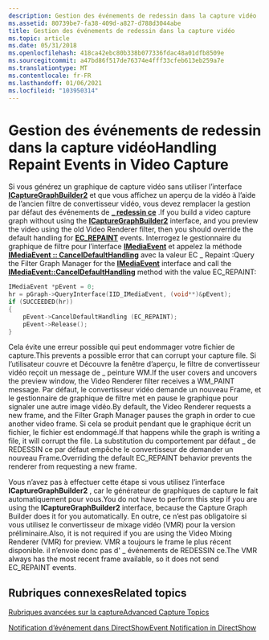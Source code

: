 ```yaml
---
description: Gestion des événements de redessin dans la capture vidéo
ms.assetid: 80739be7-fa38-409d-a827-d788d3044abe
title: Gestion des événements de redessin dans la capture vidéo
ms.topic: article
ms.date: 05/31/2018
ms.openlocfilehash: 418ca42ebc80b338b077336fdac48a01dfb8509e
ms.sourcegitcommit: a47bd86f517de76374e4fff33cfeb613eb259a7e
ms.translationtype: MT
ms.contentlocale: fr-FR
ms.lasthandoff: 01/06/2021
ms.locfileid: "103950314"
---
```

# <a name="handling-repaint-events-in-video-capture"></a><span data-ttu-id="b49b6-103">Gestion des événements de redessin dans la capture vidéo</span><span class="sxs-lookup"><span data-stu-id="b49b6-103">Handling Repaint Events in Video Capture</span></span>

<span data-ttu-id="b49b6-104">Si vous générez un graphique de capture vidéo sans utiliser l’interface [**ICaptureGraphBuilder2**](/windows/desktop/api/Strmif/nn-strmif-icapturegraphbuilder2) et que vous affichez un aperçu de la vidéo à l’aide de l’ancien filtre de convertisseur vidéo, vous devez remplacer la gestion par défaut des événements de [**\_ redessin ce**](ec-repaint.md) .</span><span class="sxs-lookup"><span data-stu-id="b49b6-104">If you build a video capture graph without using the [**ICaptureGraphBuilder2**](/windows/desktop/api/Strmif/nn-strmif-icapturegraphbuilder2) interface, and you preview the video using the old Video Renderer filter, then you should override the default handling for [**EC\_REPAINT**](ec-repaint.md) events.</span></span> <span data-ttu-id="b49b6-105">Interrogez le gestionnaire du graphique de filtre pour l’interface [**IMediaEvent**](/windows/desktop/api/Control/nn-control-imediaevent) et appelez la méthode [**IMediaEvent :: CancelDefaultHandling**](/windows/desktop/api/Control/nf-control-imediaevent-canceldefaulthandling) avec la valeur EC \_ Repaint :</span><span class="sxs-lookup"><span data-stu-id="b49b6-105">Query the Filter Graph Manager for the [**IMediaEvent**](/windows/desktop/api/Control/nn-control-imediaevent) interface and call the [**IMediaEvent::CancelDefaultHandling**](/windows/desktop/api/Control/nf-control-imediaevent-canceldefaulthandling) method with the value EC\_REPAINT:</span></span>


```C++
IMediaEvent *pEvent = 0;
hr = pGraph->QueryInterface(IID_IMediaEvent, (void**)&pEvent);
if (SUCCEEDED(hr))
{
    pEvent->CancelDefaultHandling (EC_REPAINT);
    pEvent->Release();
}
```



<span data-ttu-id="b49b6-106">Cela évite une erreur possible qui peut endommager votre fichier de capture.</span><span class="sxs-lookup"><span data-stu-id="b49b6-106">This prevents a possible error that can corrupt your capture file.</span></span> <span data-ttu-id="b49b6-107">Si l’utilisateur couvre et Découvre la fenêtre d’aperçu, le filtre de convertisseur vidéo reçoit un message de \_ peinture WM.</span><span class="sxs-lookup"><span data-stu-id="b49b6-107">If the user covers and uncovers the preview window, the Video Renderer filter receives a WM\_PAINT message.</span></span> <span data-ttu-id="b49b6-108">Par défaut, le convertisseur vidéo demande un nouveau Frame, et le gestionnaire de graphique de filtre met en pause le graphique pour signaler une autre image vidéo.</span><span class="sxs-lookup"><span data-stu-id="b49b6-108">By default, the Video Renderer requests a new frame, and the Filter Graph Manager pauses the graph in order to cue another video frame.</span></span> <span data-ttu-id="b49b6-109">Si cela se produit pendant que le graphique écrit un fichier, le fichier est endommagé.</span><span class="sxs-lookup"><span data-stu-id="b49b6-109">If that happens while the graph is writing a file, it will corrupt the file.</span></span> <span data-ttu-id="b49b6-110">La substitution du comportement par défaut \_ de REDESSIN ce par défaut empêche le convertisseur de demander un nouveau Frame.</span><span class="sxs-lookup"><span data-stu-id="b49b6-110">Overriding the default EC\_REPAINT behavior prevents the renderer from requesting a new frame.</span></span>

<span data-ttu-id="b49b6-111">Vous n’avez pas à effectuer cette étape si vous utilisez l’interface **ICaptureGraphBuilder2** , car le générateur de graphiques de capture le fait automatiquement pour vous.</span><span class="sxs-lookup"><span data-stu-id="b49b6-111">You do not have to perform this step if you are using the **ICaptureGraphBuilder2** interface, because the Capture Graph Builder does it for you automatically.</span></span> <span data-ttu-id="b49b6-112">En outre, ce n’est pas obligatoire si vous utilisez le convertisseur de mixage vidéo (VMR) pour la version préliminaire.</span><span class="sxs-lookup"><span data-stu-id="b49b6-112">Also, it is not required if you are using the Video Mixing Renderer (VMR) for preview.</span></span> <span data-ttu-id="b49b6-113">VMR a toujours le frame le plus récent disponible. il n’envoie donc pas d' \_ événements de REDESSIN ce.</span><span class="sxs-lookup"><span data-stu-id="b49b6-113">The VMR always has the most recent frame available, so it does not send EC\_REPAINT events.</span></span>

## <a name="related-topics"></a><span data-ttu-id="b49b6-114">Rubriques connexes</span><span class="sxs-lookup"><span data-stu-id="b49b6-114">Related topics</span></span>

<dl> <dt>

[<span data-ttu-id="b49b6-115">Rubriques avancées sur la capture</span><span class="sxs-lookup"><span data-stu-id="b49b6-115">Advanced Capture Topics</span></span>](advanced-capture-topics.md)
</dt> <dt>

[<span data-ttu-id="b49b6-116">Notification d’événement dans DirectShow</span><span class="sxs-lookup"><span data-stu-id="b49b6-116">Event Notification in DirectShow</span></span>](event-notification-in-directshow.md)
</dt> </dl>

 

 



